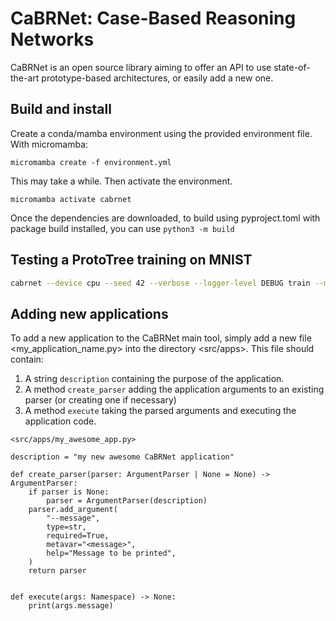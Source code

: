 # CaBRNet: Case-Based Reasoning Networks

CaBRNet is an open source library aiming to offer an API to use
state-of-the-art prototype-based architectures, or easily add a new one.


## Build and install

Create a conda/mamba environment using the provided environment file. With
micromamba:

```
micromamba create -f environment.yml
```

This may take a while. Then activate the environment.

```
micromamba activate cabrnet
```

Once the dependencies are downloaded, to build using pyproject.toml with package build installed, you can use `python3 -m build`

## Testing a ProtoTree training on MNIST

```bash
cabrnet --device cpu --seed 42 --verbose --logger-level DEBUG train --model-config configs/prototree/mnist/model.yml --dataset configs/prototree/mnist/data.yml --training configs/prototree/mnist/training.yml --training-dir logs/
```


## Adding new applications
To add a new application to the CaBRNet main tool, simply add
a new file <my_application_name.py> into the directory <src/apps>. 
This file should contain:
1. A string `description` containing the purpose of the application.
2. A method `create_parser` adding the application arguments to an existing parser (or creating one if necessary)
3. A method `execute` taking the parsed arguments and executing the application code. 
```
<src/apps/my_awesome_app.py>

description = "my new awesome CaBRNet application"
 
def create_parser(parser: ArgumentParser | None = None) -> ArgumentParser:
    if parser is None:
        parser = ArgumentParser(description)
    parser.add_argument(
        "--message",
        type=str,
        required=True,
        metavar="<message>",
        help="Message to be printed",
    )
    return parser 
    
    
def execute(args: Namespace) -> None:
    print(args.message)
```
